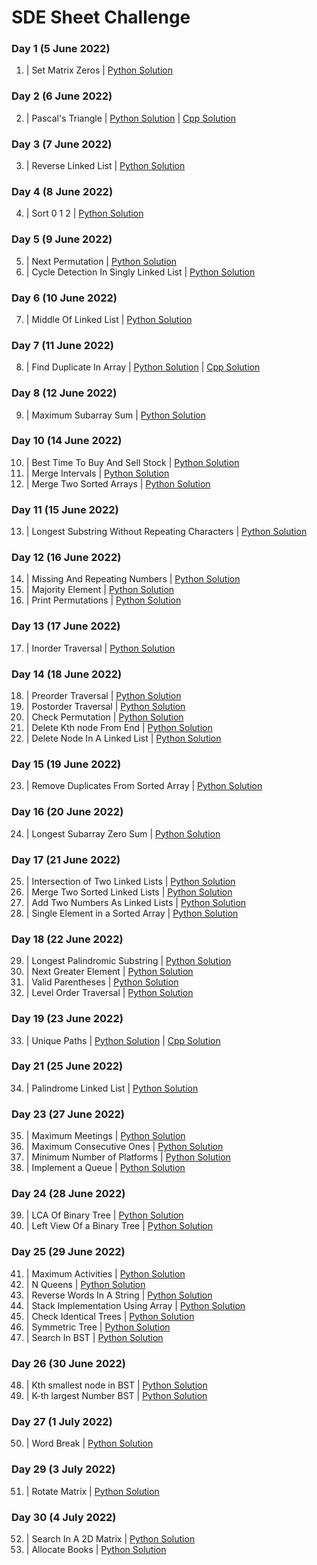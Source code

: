 # SDE Sheet Challenge

### Day 1  (5 June 2022)

1. | Set Matrix Zeros | [Python Solution](SetMatrixZeros.py) 

### Day 2  (6 June 2022)

2. | Pascal's Triangle | [Python Solution](PascalsTriangle.py) |  [Cpp Solution](PascalsTriangle.cpp)

### Day 3  (7 June 2022)

3. | Reverse Linked List | [Python Solution](ReverseLinkedList.py)

### Day 4  (8 June 2022)

4. | Sort 0 1 2 | [Python Solution](Sort012.py)

### Day 5  (9 June 2022)

5. | Next Permutation | [Python Solution](NextPermutation.py)
6. | Cycle Detection In Singly Linked List | [Python Solution](CycleDetectionInSinglyLL.py)

### Day 6  (10 June 2022)

7. | Middle Of Linked List | [Python Solution](MiddleOfLinkedList.py)

### Day 7  (11 June 2022)

8. | Find Duplicate In Array | [Python Solution](FindDuplicateInArray.py) |  [Cpp Solution](FindDuplicateInArray.cpp)

### Day 8  (12 June 2022)

9. | Maximum Subarray Sum | [Python Solution](MaximumSubarraySum.py)

### Day 10  (14 June 2022)

10. | Best Time To Buy And Sell Stock | [Python Solution](BestTimeToBuyAndSellStock.py)
11. | Merge Intervals | [Python Solution](MergeIntervals.py)
12. | Merge Two Sorted Arrays | [Python Solution](MergeTwoSortedArrays.py)

### Day 11  (15 June 2022)

13. | Longest Substring Without Repeating Characters | [Python Solution](LongestSubstringWithoutRepeatingCharacters.py)

### Day 12  (16 June 2022)

14. | Missing And Repeating Numbers | [Python Solution](MissingAndRepeatingNumbers.py)
15. | Majority Element | [Python Solution](MajorityElement.py)
16. | Print Permutations | [Python Solution](PrintPermutations.py)

### Day 13  (17 June 2022)

17. | Inorder Traversal | [Python Solution](InorderTraversal.py)

### Day 14  (18 June 2022)

18. | Preorder Traversal | [Python Solution](PreorderTraversal.py)
19. | Postorder Traversal | [Python Solution](PostorderTraversal.py)
20. | Check Permutation | [Python Solution](CheckPermutation.py)
21. | Delete Kth node From End | [Python Solution](DeleteKthNodeFromEnd.py)
22. | Delete Node In A Linked List | [Python Solution](DeleteNodeInALinkedList.py)

### Day 15  (19 June 2022)

23. | Remove Duplicates From Sorted Array | [Python Solution](RemoveDuplicatesFromSortedArray.py)

### Day 16  (20 June 2022)

24. | Longest Subarray Zero Sum | [Python Solution](LongestSubarrayZeroSum.py)

### Day 17  (21 June 2022)

25. | Intersection of Two Linked Lists | [Python Solution](IntersectionofTwoLinkedLists.py)
26. | Merge Two Sorted Linked Lists | [Python Solution](MergeTwoSortedLinkedLists.py)
27. | Add Two Numbers As Linked Lists | [Python Solution](AddTwoNumbersAsLinkedLists.py)
28. | Single Element in a Sorted Array | [Python Solution](SingleElementinaSortedArray.py)

### Day 18  (22 June 2022)

29. | Longest Palindromic Substring | [Python Solution](LongestPalindromicSubstring.py)
30. | Next Greater Element | [Python Solution](NextGreaterElement.py)
31. | Valid Parentheses | [Python Solution](ValidParentheses.py)
32. | Level Order Traversal | [Python Solution](LevelOrderTraversal.py)

### Day 19  (23 June 2022)

33. | Unique Paths | [Python Solution](UniquePaths.py) |  [Cpp Solution](UniquePaths.cpp)

### Day 21  (25 June 2022)

34. | Palindrome Linked List | [Python Solution](PalindromeLinkedList.py)

### Day 23  (27 June 2022)

35. | Maximum Meetings | [Python Solution](MaximumMeetings.py)
36. | Maximum Consecutive Ones | [Python Solution](MaximumConsecutiveOnes.py)
37. | Minimum Number of Platforms | [Python Solution](MinimumNumberofPlatforms.py)
38. | Implement a Queue | [Python Solution](ImplementaQueue.py)

### Day 24  (28 June 2022)

39. | LCA Of Binary Tree | [Python Solution](LCAOfBinaryTree.py)
40. | Left View Of a Binary Tree | [Python Solution](LeftViewOfaBinaryTree.py)

### Day 25  (29 June 2022)

41. | Maximum Activities | [Python Solution](MaximumActivities.py)
42. | N Queens | [Python Solution](NQueens.py)
43. | Reverse Words In A String | [Python Solution](ReverseWordsInAString.py)
44. | Stack Implementation Using Array | [Python Solution](StackImplementationUsingArray.py)
45. | Check Identical Trees | [Python Solution](CheckIdenticalTrees.py)
46. | Symmetric Tree | [Python Solution](SymmetricTree.py)
47. | Search In BST | [Python Solution](SearchInBST.py)

### Day 26  (30 June 2022)

48. | Kth smallest node in BST | [Python Solution](KthSmallestNodeInBST.py)
49. | K-th largest Number BST | [Python Solution](KthLargestNumberBST.py)

### Day 27  (1 July 2022)

50. | Word Break | [Python Solution](WordBreak.py)

### Day 29  (3 July 2022)

51. | Rotate Matrix | [Python Solution](RotateMatrix.py)

### Day 30  (4 July 2022)

52. | Search In A 2D Matrix | [Python Solution](SearchInA2DMatrix.py)
53. | Allocate Books | [Python Solution](AllocateBooks.py)
